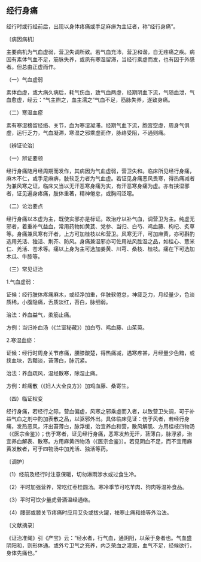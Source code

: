 ## 经行身痛

经行时或行经前后，出现以身体疼痛或手足麻痹为主证者，称“经行身痛”。

〔病因病机〕

主要病机为气血虚弱，营卫失调所致。若气血充沛，营卫和谐，自无疼痛之疾。病因有素体气血不足，筋脉失养，或夙有寒湿留滞，当经行乘虚而发，也有因于外感者。但总由正虚而作。

（一）气血虚弱

素体血虚，或大病久病后，耗气伤血，致气血两虚，经期阴血下流，气随血泄，气血愈虚，经云：“气主煦之，血主濡之”气血不足，筋脉失养，遂致身痛。

（二）寒湿血瘀

素有寒湿稽留经络、关节，血为寒湿凝滞。经期气血下流，胞宫空虚，周身气俱虚，运行乏力，气血凝滞，寒湿之邪乘虚而作，脉络受阻，不通则痛。

〔辨证论治〕

（一）辨证要领

经行身痛随月经周期而发作，其病因为气血虚弱，营卫失和。临床所见经行身痛，麻木不仁，或手足麻痹，肢软乏力者为气血虚。若证见身痛恶风畏寒，得热痛减者为兼风寒之证，临床又当以无汗恶寒身痛为实，有汗恶寒身痛为虚。亦有挟湿邪者，证见遍身疼痛，肢体重著，精神倦怠，或胸闷泛噁。

（二）论治要点

经行身痛以本虚为主，既使实邪亦是标证。故治疗以补气血，调营卫为主。纯虚无邪者，着重补气益血，常用药物如黄芪、党参、当归、白芍、鸡血藤、枸杞、炙草等。身痛兼风寒有汗者，上方可加桂枝以和营卫。风寒无汗，可加麻黄，亦可斟酌选用羌活、独活、荆芥、防风。身痛兼湿邪亦可佐用袪风胜湿之品，如桂心、薏米仁、羌活、苍术等。痛以上身为主可选加姜黄、川芎、桑枝、桂枝。痛在下可选加木瓜、牛膝等。

（三）常见证治

1.气血虚弱：

证候：经行肢体疼痛麻木，或经净加重，伴肢软倦怠，神疲乏力，月经量少，色淡质稀，小腹隐痛，舌质淡红，苔白，脉细弱。

治法：养血益气，柔筋止痛。

方例：当归补血汤（《兰室秘藏》）加白芍、鸡血藤、山茱萸。

2.寒湿血瘀：

证候：经行时周身关节疼痛，腰膝酸楚，得热痛减，遇寒疼甚，月经量少色黯，或挟血块，舌黯淡，苔薄白，脉沉紧。

治法：养血疏风，温经散寒，除湿止痛。

方例：趁痛散（《妇人大全良方》）加鸡血藤、桑寄生。

（四）临证权变

经行身痛，若经行之际，营血偏虚，风寒之邪乘虚而入者，以致营卫失调，可于补益气血之剂中酌加表散之品，以驱邪外岀。具体临床见证：伤于风者，若经行身痛，发热恶风，汗出苔薄白，脉浮缓，治宜养血和营，散风解肌、方用桂枝四物汤（《医宗金鉴》）；伤于寒者，证见经行身痛，恶寒发热无汗，苔薄白，脉浮紧，治宜养血解表、散寒。方用麻黄四物汤（《医宗金鉴》）。若见阴血不足，而不宜用麻黄发散者，可于四物汤中加羌活、独活等药。

〔调护〕

（1）经前及经行时注意保暖，切勿淋雨涉水或过食生冷。

（2）平时加强营养，常吃红枣桂圆汤。寒冷季节可吃羊肉、狗肉等温补食品。

（3）平时可饮少量虎骨酒温经通络。

（4）腰部或膝关节疼痛时应用艾灸或拔火罐，袪寒止痛和络等外治法。

〔文献摘录〕

《证治准绳》引《产宝》云：“经水者，行气血，通阴阳，以荣于身者也。气血盛阴阳和，则形体通。或外亏卫气之充养，内乏荣血之灌溉，血气不足，经候欲行，身体先痛也。”
